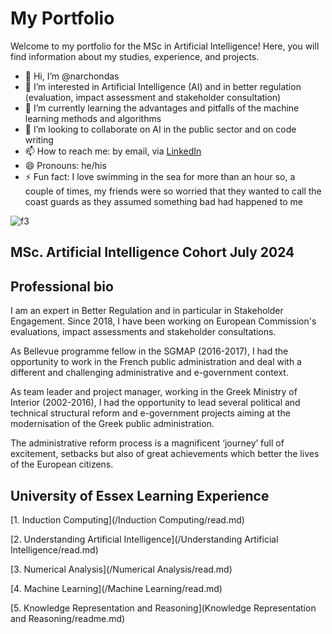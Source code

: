 # My Portfolio  

Welcome to my portfolio for the MSc in Artificial Intelligence! Here, you will find information about my studies, experience, and projects.  


- 👋 Hi, I’m @narchondas
- 👀 I’m interested in Artificial Intelligence (AI) and in better regulation (evaluation, impact assessment and stakeholder consultation)
- 🌱 I’m currently learning the advantages and pitfalls of the machine learning methods and algorithms
- 💞️ I’m looking to collaborate on AI in the public sector and on code writing
- 📫 How to reach me: by email, via [LinkedIn](http://www.linkedin.com/in/nikos-archontas-5a9a90234)
- 😄 Pronouns: he/his
- ⚡ Fun fact: I love swimming in the sea for more than an hour so, a couple of times, my friends were so worried that they wanted to call the coast guards as they assumed something bad had happened to me
  

![f3](https://github.com/user-attachments/assets/c992b5f9-9741-437c-9b72-96b4a930178f)



## MSc. Artificial Intelligence Cohort July 2024

## Professional bio
I am an expert in Better Regulation and in particular in Stakeholder Engagement. Since 2018, I have been working on European Commission's evaluations, impact assessments and stakeholder consultations. 

As Bellevue programme fellow in the SGMAP (2016-2017), I had the opportunity to work in the French public administration and deal with a different and challenging administrative and e-government context. 

As team leader and project manager, working in the Greek Ministry of Interior (2002-2016), I had the opportunity to lead several political and technical structural reform and e-government projects aiming at the modernisation of the Greek public administration. 

The administrative reform process is a magnificent ‘journey’ full of excitement, setbacks but also of great achievements which better the lives of the European citizens.

## University of Essex Learning Experience


[1. Induction Computing](/Induction Computing/read.md)

[2. Understanding Artificial Intelligence](/Understanding Artificial Intelligence/read.md)

[3. Numerical Analysis](/Numerical Analysis/read.md)

[4. Machine Learning](/Machine Learning/read.md)

[5. Knowledge Representation and Reasoning](Knowledge Representation and Reasoning/readme.md)




<!---
narchondas/narchondas is a ✨ special ✨ repository because its `README.md` (this file) appears on your GitHub profile.
You can click the Preview link to take a look at your changes.
--->
